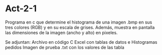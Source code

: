 # Act-2-1

Programa en c que determine el histograma de una imagen .bmp en sus tres colores (RGB) y en su escala de grises.
Además, muestra en pantalla las dimensiones de la imagen (ancho y alto) en pixeles.

Se adjuntan:
  Archivo en código C
  Excel con tablas de datos e Histogramas pedidos
  Imagen de prueba
  .txt con los valores de las tabla
